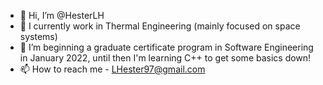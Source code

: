 - 👋 Hi, I’m @HesterLH
- 👀 I currently work in Thermal Engineering (mainly focused on space systems) 
- 🌱 I’m beginning a graduate certificate program in Software Engineering in January 2022, until then I'm learning C++ to get some basics down!
- 📫 How to reach me - LHester97@gmail.com

<!---
HesterLH/HesterLH is a ✨ special ✨ repository because its `README.md` (this file) appears on your GitHub profile.
You can click the Preview link to take a look at your changes.
--->
